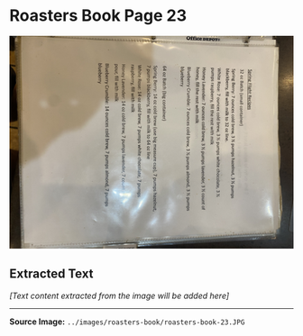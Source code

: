 # Roasters Book Page 23

![Roasters Book Page 23](../images/roasters-book/roasters-book-23.JPG)

## Extracted Text

*[Text content extracted from the image will be added here]*

---

**Source Image:** `../images/roasters-book/roasters-book-23.JPG`
